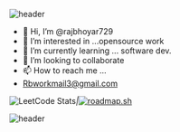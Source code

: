 ![header](https://capsule-render.vercel.app/api?type=wave&color=gradient&height=300&section=header&text=Welcome%7to%7my%7profile&fontSize=90)


- 👋 Hi, I’m @rajbhoyar729
- 👀 I’m interested in ...opensource work
- 🌱 I’m currently learning ... software dev.
- 💞️ I’m looking to collaborate 
- 📫 How to reach me ...
- Rbworkmail3@gmail.com

![LeetCode Stats](https://leetcard.jacoblin.cool/raj729?theme=dark&font=Rufina&ext=heatmap)_|_[![roadmap.sh](https://api.roadmap.sh/v1-badge/wide/64f3db3eb128dce3cba2331f?variant=dark&roadmaps=full-stack%2Cpython%2Cai-data-scientist%2Cfrontend)](https://roadmap.sh)

![header](https://capsule-render.vercel.app/api?type=wave&color=gradient&height=500&section=footer&text=Thank%20You&fontSize=90)

